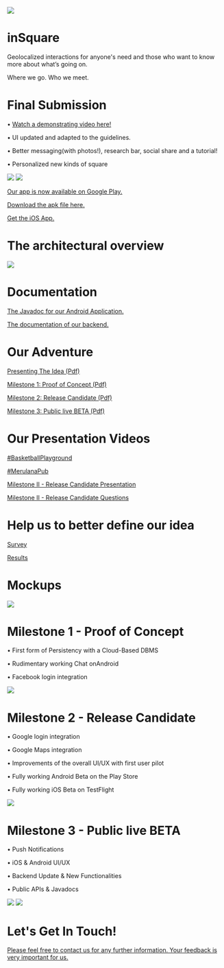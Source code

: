 ![](https://github.com/regini/inSquare/blob/gh-pages/logook.png)
# inSquare
Geolocalized interactions for anyone's need and those who want to know more about what’s going on.

Where we go. Who we meet.

# Final Submission
 • [Watch a demonstrating video here!]()

 • UI updated and adapted to the guidelines.
 
 • Better messaging(with photos!), research bar, social share and a tutorial!
 
 • Personalized new kinds of square
 
  ![](http://regini.github.io/inSquare/ScreenshotsFinalSubmission.png)
  ![](http://regini.github.io/inSquare/tutorialOverview.jpg)
  
[Our app is now available on Google Play.](https://play.google.com/store/apps/details?id=com.nsqre.insquare&utm_source=global_co&utm_medium=prtnr&utm_content=Mar2515&utm_campaign=PartBadge&pcampaignid=MKT-AC-global-none-all-co-pr-py-PartBadges-Oct1515-1)

[Download the apk file here.](https://drive.google.com/file/d/0B7PZp8m-DpIUZUVZRnRWR05acUE/view?usp=sharing)

[Get the iOS App.](https://docs.google.com/forms/d/1DxJuMuMHwqPWnLFzPkTMXjYEH9cX-Ujdk8QMkCKKme4/viewform)
  
# The architectural overview

 ![](http://regini.github.io/inSquare/insquare_architecture.png)
 
# Documentation

[The Javadoc for our Android Application.](http://regini.github.io/inSquare/insquaredoc/index.html)

[The documentation of our backend.](http://regini.github.io/inSquare/backendoc/index.html)


# Our Adventure
[Presenting The Idea (Pdf)](https://drive.google.com/open?id=0ByoM6ITfn2ntM1ktMXhTWW5vSFU)

[Milestone 1: Proof of Concept (Pdf)](https://drive.google.com/open?id=0ByoM6ITfn2ntOGNwU21hY0NlOUU)

[Milestone 2: Release Candidate (Pdf)](https://drive.google.com/open?id=0ByoM6ITfn2ntOWxzMS14alQ3MG8)

[Milestone 3: Public live BETA (Pdf)](https://drive.google.com/drive/folders/0B57VQrsEDXrtSTNhNFRESTdTYW8)

# Our Presentation Videos

[#BasketballPlayground](https://drive.google.com/open?id=0ByoM6ITfn2ntNFlGS1VJalNtUHM)

[#MerulanaPub](https://drive.google.com/open?id=0ByoM6ITfn2ntVFU2eGw1bUI2c2c)

[Milestone II - Release Candidate Presentation](https://youtu.be/BWIQcIFk5Yw)

[Milestone II - Release Candidate Questions](https://youtu.be/yWCflRAcMyM)

# Help us to better define our idea
[Survey](https://goo.gl/07GxSS)   

[Results](https://docs.google.com/forms/d/1VNDIqxvEftTTwklxarWzcM6DcCcdv_zyfekmQPCvtGc/viewanalytics)

# Mockups
![](http://regini.github.io/inSquare/mockup.png)



# Milestone 1 - Proof of Concept
  • First form of Persistency with a Cloud-Based DBMS   
  
  • Rudimentary working Chat onAndroid  
  
  • Facebook login integration  
  
  ![](http://regini.github.io/inSquare/ScreenshotsMilestone1.png)
  
# Milestone 2 - Release Candidate
 • Google login integration
 
 • Google Maps integration
 
 • Improvements of the overall UI/UX with first user pilot
 
 • Fully working Android Beta on the Play Store
 
 • Fully working iOS Beta on TestFlight 
 
 ![](http://regini.github.io/inSquare/ScreenshotsMilestone2.png)
 
# Milestone 3 - Public live BETA
 • Push Notifications
 
 • iOS & Android UI/UX
 
 • Backend Update & New Functionalities
 
 • Public APIs & Javadocs
    
 ![](http://regini.github.io/inSquare/ScreenshotsMilestone3.png)
 ![](http://regini.github.io/inSquare/ScreenshotIOs.png)
 

# Let's Get In Touch!
[Please feel free to contact us for any further information. Your feedback is very important for us.](http://goo.gl/forms/2VcB24833w)
